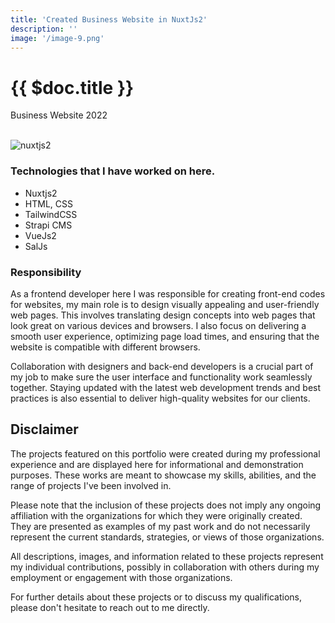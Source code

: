 ```yaml
---
title: 'Created Business Website in NuxtJs2'
description: ''
image: '/image-9.png'
---
```


# {{ $doc.title }}

<i class="bx bxs-purchase-tag"></i> Business Website <i class="bx bxs-time"></i> 2022<br>
<br>

![nuxtjs2](/image-9.png)

### Technologies that I have worked on here.

- Nuxtjs2
- HTML, CSS
- TailwindCSS
- Strapi CMS
- VueJs2
- SalJs

### Responsibility

As a frontend developer here I was responsible for creating front-end codes for websites, my main role is to design visually appealing and user-friendly web pages. This involves translating design concepts into web pages that look great on various devices and browsers. I also focus on delivering a smooth user experience, optimizing page load times, and ensuring that the website is compatible with different browsers. 

Collaboration with designers and back-end developers is a crucial part of my job to make sure the user interface and functionality work seamlessly together. Staying updated with the latest web development trends and best practices is also essential to deliver high-quality websites for our clients.

## Disclaimer

The projects featured on this portfolio were created during my professional experience and are displayed here for informational and demonstration purposes. These works are meant to showcase my skills, abilities, and the range of projects I've been involved in.

Please note that the inclusion of these projects does not imply any ongoing affiliation with the organizations for which they were originally created. They are presented as examples of my past work and do not necessarily represent the current standards, strategies, or views of those organizations.

All descriptions, images, and information related to these projects represent my individual contributions, possibly in collaboration with others during my employment or engagement with those organizations.

For further details about these projects or to discuss my qualifications, please don't hesitate to reach out to me directly.

